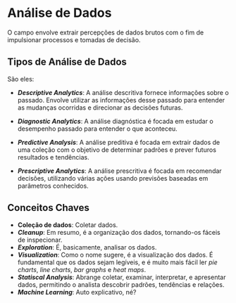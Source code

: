 # Análise de Dados

O campo envolve extrair percepções de dados brutos com o fim de impulsionar processos e tomadas de decisão.

## Tipos de Análise de Dados

São eles:

* ***Descriptive Analytics***: A análise descritiva fornece informações sobre o passado. Envolve utilizar as informações desse passado para entender as mudanças ocorridas e direcionar as decisões futuras.

* ***Diagnostic Analytics***: A análise diagnóstica é focada em estudar o desempenho passado para entender o que aconteceu.

* ***Predictive Analysis***: A análise preditiva é focada em extrair dados de uma coleção com o objetivo de determinar padrões e prever futuros resultados e tendências.

* ***Prescriptive Analytics***: A análise prescritiva é focada em recomendar decisões, utilizando várias ações usando previsões baseadas em parâmetros conhecidos.

## Conceitos Chaves

* **Coleção de dados**:  Coletar dados.
* ***Cleanup***: Em resumo, é a organização dos dados, tornando-os fáceis de inspecionar.
* ***Exploration***: É, basicamente, analisar os dados.
* ***Visualization***: Como o nome sugere, é a visualização dos dados. É fundamental que os dados sejam legíveis, e é muito mais fácil ler *pie charts*, *line charts*, *bar graphs* e *heat maps*.
* ***Statiscal Analysis***: Abrange coletar, examinar, interpretar, e apresentar dados, permitindo o analista descobrir padrões, tendências e relações.
* ***Machine Learning***: Auto explicativo, né?
